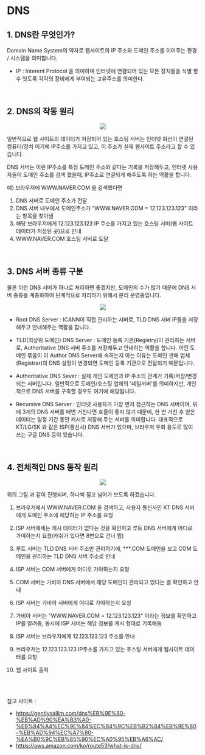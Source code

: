 # DNS

## 1. DNS란 무엇인가?
Domain Name System의 약자로 웹사이트의 IP 주소와 도메인 주소를 이어주는 환경 / 시스템을 의미합니다. 

- IP : Interent Protocol 을 의미하며 인터넷에 연결되어 있는 모든 장치들을 식별 할 수 잇도록 각각의 장비에게 부여되는 고유주소를 의미한다.

<BR>

## 2. DNS의 작동 원리

<p align="center">
    <img src = "../Pictures\DNS_1.jpg">
</p>

일반적으로 웹 사이트의 데이터가 저장되어 있는 호스팅 서버는 인터넷 회선이 연결된 컴퓨터/장치 이기에 IP주소를 가지고 있고, 이 주소가 실제 웹사이트 주소라고 할 수 있습니다. 

DNS 서버는 이런 IP주소를 특정 도메인 주소와 같다는 기록을 저장해두고, 인터넷 사용자들이 도메인 주소를 검색 했을때, IP주소로 연결되게 해주도록 하는 역활을 합니다.

예) 브라우저에 WWW.NAVER.COM 을 검색했다면

1. DNS 서버로 도메인 주소가 전달
2. DNS 서버 내부에서 도메인주소가 "WWW.NAVER.COM = 12.123.123.123" 이라는 항목을 찾아냄
3. 해당 브라우저에게 12.123.123.123 IP 주소를 가지고 있는 호스팅 서버(웹 사이트 데이터가 저장된 곳)으로 안내
4. WWW.NAVER.COM 호스팅 서버로 도달

<BR>

## 3. DNS 서버 종류 구분

물론 이런 DNS 서버가 하나로 처리하면 좋겠지만, 도메인의 수가 많기 때문에 DNS 서버 종류를 계층화하여 단계적으로 처리하기 위해서 분리 운영중입니다.

<p align="center">
    <img src = "../Pictures\DNS_2.jpg">
</p>

- Root DNS Server : ICANN이 직접 관리하는 서버로, TLD DNS 서버 IP들을 저장해두고 안내해주는 역활을 합니다.

- TLD(최상위 도메인) DNS Server : 도메인 등록 기관(Registry)이 관리하는 서버로, Authoritative DNS 서버 주소를 저장해두고 안내하는 역활을 합니다. 어떤 도메인 묶음이 이 Author DNS Server에 속하는지 아는 이유는 도메인 판매 업체(Registrar)의 DNS 설정이 변경되면 도메인 등록 기관으로 전달되기 때문입니다.

- Authoritative DNS Sever : 실제 개인 도메인과 IP 주소의 관계가 기록/저장/변경 되는 서버입니다. 일반적으로 도메인/호스팅 업체의 '네임서버'를 의미하지만, 개인적으로 DNS 서버를 구축할 경우도 여기에 해당됩니다.

- Recursive DNS Server : 인터넷 사용자가 가장 먼저 접근하는 DNS 서버이며, 위에 3개의 DNS 서버를 매번 거친다면 효율이 좋지 않기 때문에, 한 번 거친 후 얻은 데이터는 일정 기간 동안 캐시로 저장해 두는 서버를 의미합니다. 대표적으로 KT/LG/SK 와 같은 ISP(통신사) DNS 서버가 있으며, 브라우저 우회 용도로 많이 쓰는 구글 DNS 등이 있습니다. 

<BR>

## 4. 전체적인 DNS 동작 원리

<p align="center">
    <img src = "../Pictures\DNS_3.jpg">
</p>

위의 그림 과 같이 진행되며, 하나씩 짚고 넘어가 보도록 하겠습니다.

1. 브라우저에서 WWW.NAVER.COM 을 검색하고, 사용자 통신사인 KT DNS 서버에게 도메인 주소에 해당하는 IP 주소를 요청

2. ISP 서버에세는 캐시 데이터가 없다는 것을 확인하고 루트 DNS 서버에게 어디로 가야하는지 요청(캐쉬가 있다면 8번으로 건너 뜀)

3. 루트 서버는 TLD DNS 서버 주소만 관리하기에, ***.COM 도메인을 보고 COM 도메인을 관리하는 TLD DNS 서버 주소로 안내

4. ISP 서버는 COM 서버에게 어디로 가야하는지 요청

5. COM 서버는 가비아 DNS 서버에서 해당 도메인이 관리되고 있다는 걸 확인하고 안내

6. ISP 서버는 가비아 서버에게 어디로 가야하는지 요청

7. 가비아 서버는 "WWW.NAVER.COM = 12.123.123.123" 이라는 정보를 확인하고 IP를 알려줌, 동시에 ISP 서버는 해당 정보를 캐시 형태로 기록해둠

8. ISP 서버는 브라우저에게 12.123.123.123 주소를 안내

9. 브라우저는 12.123.123.123 IP주소를 가지고 있는 호스팅 서버에게 웹사이트 데이터를 요청

10. 웹 사이트 출력

<BR><BR>

참고 사이트 :
* https://gentlysallim.com/dns%EB%9E%80-%EB%AD%90%EA%B3%A0-%EB%84%A4%EC%9E%84%EC%84%9C%EB%B2%84%EB%9E%80-%EB%AD%94%EC%A7%80-%EA%B0%9C%EB%85%90%EC%A0%95%EB%A6%AC/
* https://aws.amazon.com/ko/route53/what-is-dns/




